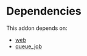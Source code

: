 # Dependencies

This addon depends on:

- [web](https://github.com/bringout/oca-ocb-core/tree/5d1ce43101a4d83b4ac660942e4a7a462823262f/odoo-bringout-oca-ocb-web)
- [queue_job](https://github.com/bringout/oca-technical)
